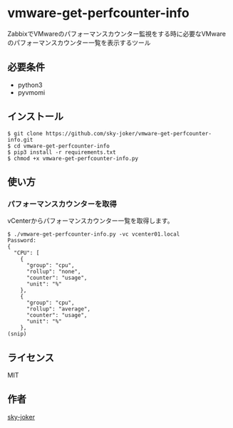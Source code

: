 # vmware-get-perfcounter-info

ZabbixでVMwareのパフォーマンスカウンター監視をする時に必要なVMwareのパフォーマンスカウンター一覧を表示するツール

## 必要条件

* python3
* pyvmomi

## インストール

```
$ git clone https://github.com/sky-joker/vmware-get-perfcounter-info.git
$ cd vmware-get-perfcounter-info
$ pip3 install -r requirements.txt
$ chmod +x vmware-get-perfcounter-info.py
```

## 使い方

### パフォーマンスカウンターを取得

vCenterからパフォーマンスカウンター一覧を取得します。

```
$ ./vmware-get-perfcounter-info.py -vc vcenter01.local
Password:
{
  "CPU": [
    {
      "group": "cpu",
      "rollup": "none",
      "counter": "usage",
      "unit": "%"
    },
    {
      "group": "cpu",
      "rollup": "average",
      "counter": "usage",
      "unit": "%"
    },
(snip)
```

## ライセンス

MIT

## 作者

[sky-joker](https://github.com/sky-joker)
